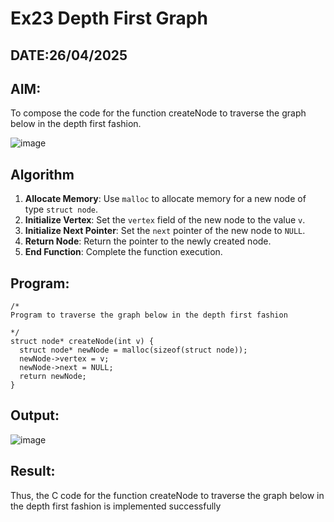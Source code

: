 # Ex23 Depth First Graph
## DATE:26/04/2025
## AIM:
To compose the code for the function createNode to traverse the graph below in the depth first fashion.

![image](https://github.com/user-attachments/assets/63552824-d0a3-49c6-a473-6db27d1f03e4)

## Algorithm
1. **Allocate Memory**: Use `malloc` to allocate memory for a new node of type `struct node`.<br/>
2. **Initialize Vertex**: Set the `vertex` field of the new node to the value `v`.<br/>
3. **Initialize Next Pointer**: Set the `next` pointer of the new node to `NULL`.<br/>
4. **Return Node**: Return the pointer to the newly created node.<br/>
5. **End Function**: Complete the function execution.  <br/> 

## Program:
```
/*
Program to traverse the graph below in the depth first fashion

*/
struct node* createNode(int v) {
  struct node* newNode = malloc(sizeof(struct node));
  newNode->vertex = v;
  newNode->next = NULL;
  return newNode;
}

```

## Output:
![image](https://github.com/user-attachments/assets/5896c580-b2c3-4aeb-8a4c-57be4a0d2c8b)



## Result:
Thus, the C code for the function createNode to traverse the graph below in the depth first fashion is implemented successfully
